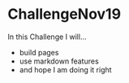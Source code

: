 # ChallengeNov19

In this Challenge I will...
- build pages
- use markdown features
- and hope I am doing it right
